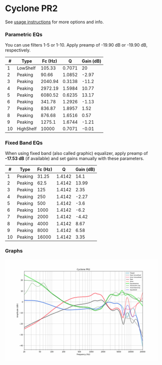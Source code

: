 # Cyclone PR2
See [usage instructions](https://github.com/jaakkopasanen/AutoEq#usage) for more options and info.

### Parametric EQs
You can use filters 1-5 or 1-10. Apply preamp of -19.90 dB or -19.90 dB, respectively.

|   # | Type      |   Fc (Hz) |      Q |   Gain (dB) |
|-----|-----------|-----------|--------|-------------|
|   1 | LowShelf  |    105.33 | 0.7071 |       20    |
|   2 | Peaking   |     90.66 | 1.0852 |       -2.97 |
|   3 | Peaking   |   2040.94 | 0.3138 |      -11.2  |
|   4 | Peaking   |   2972.19 | 1.5984 |       10.77 |
|   5 | Peaking   |   6080.52 | 0.6235 |       13.17 |
|   6 | Peaking   |    341.78 | 1.2926 |       -1.13 |
|   7 | Peaking   |    836.87 | 1.8957 |        1.52 |
|   8 | Peaking   |    876.68 | 1.6516 |        0.57 |
|   9 | Peaking   |   1275.1  | 1.6744 |       -1.21 |
|  10 | HighShelf |  10000    | 0.7071 |       -0.01 |

### Fixed Band EQs
When using fixed band (also called graphic) equalizer, apply preamp of **-17.53 dB** (if available) and set gains manually with these parameters.

|   # | Type    |   Fc (Hz) |      Q |   Gain (dB) |
|-----|---------|-----------|--------|-------------|
|   1 | Peaking |     31.25 | 1.4142 |       14.1  |
|   2 | Peaking |     62.5  | 1.4142 |       13.99 |
|   3 | Peaking |    125    | 1.4142 |        2.35 |
|   4 | Peaking |    250    | 1.4142 |       -2.27 |
|   5 | Peaking |    500    | 1.4142 |       -3.6  |
|   6 | Peaking |   1000    | 1.4142 |       -6.2  |
|   7 | Peaking |   2000    | 1.4142 |       -4.42 |
|   8 | Peaking |   4000    | 1.4142 |        8.67 |
|   9 | Peaking |   8000    | 1.4142 |        6.58 |
|  10 | Peaking |  16000    | 1.4142 |        3.35 |

### Graphs
![](./Cyclone%20PR2.png)
